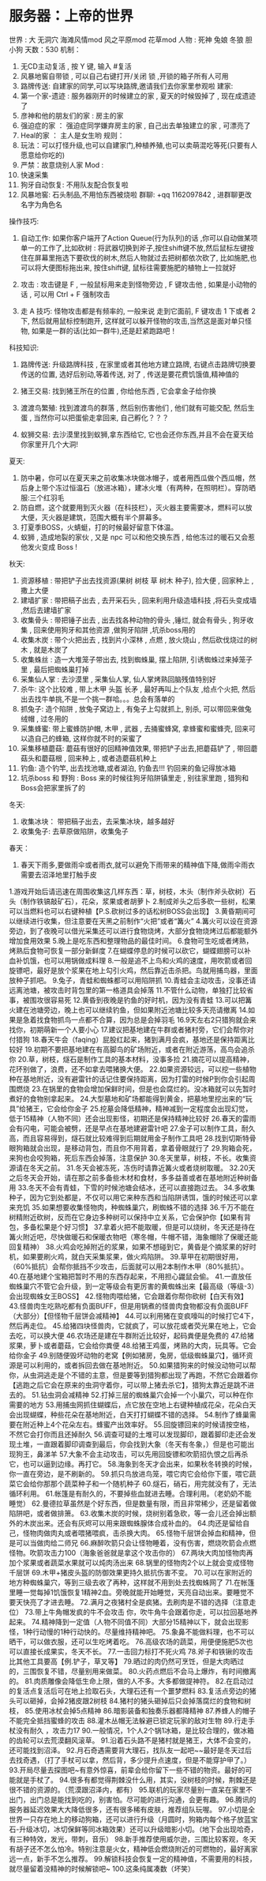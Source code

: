 # 服务器：上帝的世界
世界 : 大 无洞穴 海滩风情mod 风之平原mod 花草mod
人物 : 死神 兔娘 冬狼 胆小狗
天数：530
机制：
1. 无CD主动复活 , 按 Y 键, 输入 #复活
2. 风暴地窖自带锁 , 可以自己右键打开/关闭 锁 ,开锁的箱子所有人可用
3. 路牌传送: 自建家的同学,可以写块路牌,邀请我们去你家里参观啦
建家:
1. 第一个家-遗迹 : 服务器刚开的时候建立的家 , 夏天的时候毁掉了 , 现在成遗迹了
2. 彦神和他的朋友们的家 : 房主的家
3. 强迫症的家 ： 强迫症同学嫌弃房主的家 , 自己出去单独建立的家 , 可漂亮了
4. Heal的家 ： 主人是女生哟
规则：
1. 玩法：可以打怪升级,也可以自建家门,种植养殖,也可以卖萌混吃等死(只要有人愿意给你吃的)
2. 严禁：故意烧别人家
Mod :
1. 快速采集
2. 狗牙自动恢复: 不用队友配合恢复啦
3. 风暴地窖: 石头制品,不用怕东西被烧啦
群聊: +qq 1162097842 , 进群聊更改名字为角色名

操作技巧:
1. 自动工作: 如果你客户端开了Action Queue(行为队列)的话 ,你可以自动做某项单一的工作了,比如砍树 : 将武器切换到斧子,按住shift键不放,然后鼠标左键按住在屏幕里拖选下要砍伐的树木,然后人物就过去把树都依次砍了, 比如施肥,也可以将大便图标拖出来, 按住shift键, 鼠标往需要施肥的植物上一拉就好

2. 攻击 : 攻击键是 F , 一般鼠标用来走到怪物旁边 , F 键攻击他 , 如果是小动物的话 , 可以用 Ctrl + F 强制攻击

3. 走 A 技巧: 怪物攻击都是有频率的, 一般来说 走到它面前, F 键攻击 1 下或者 2 下, 然后就用鼠标控制跑开, 这样就可以躲开怪物的攻击,当然这是面对单只怪物, 如果是一群的话(比如一群牛),还是赶紧跑路吧！


科技知识:
1. 路牌传送: 升级路牌科技 , 在家里或者其他地方建立路牌, 右键点击路牌切换要传送的位置, 选好后别动,等着传送, 对了 , 传送是要花费饥饿值,精神值的

2. 猪王交易: 找到猪王所在的位置 , 你给他东西 , 它会拿金子给你换

3. 渡渡鸟繁殖: 找到渡渡鸟的群落 , 然后别伤害他们 , 他们就有可能交配, 然后生蛋 , 当然你可以把蛋偷走拿回来, 自己孵化？？？

4. 蚁狮交易: 去沙漠里找到蚁狮,拿东西给它, 它也会还你东西,并且不会在夏天给你家里开几个大洞!

夏天:
1. 防中暑，你可以在夏天来之前收集冰块做冰帽子，或者用西瓜做个西瓜帽，然后身上带个冻过恒温石（放进冰箱），建冰火堆（有两种，在照明栏）。穿防晒服:三个红羽毛
2. 防自燃，这个就要用到灭火器（在科技栏），灭火器主要需要冰，燃料可以放大便，灭火器是建筑，范围大概有半个屏幕多。
3. 打夏季BOSS，火蜻蜓，打的时候最好留意下体温。
4. 蚁狮 , 造成地裂的家伙 , 又是 npc 可以和他交换东西 , 给他冻过的暖石又会惹他发火变成 Boss !


秋天:
1. 资源移植 : 带把铲子出去找资源(果树 树枝 草 树木 种子), 捡大便 , 回家种上 , 撒上大便  
2. 建墙扩家 : 带把稿子出去 , 去开采石头 , 回来利用升级造墙科技 ,将石头变成墙 ,然后去建墙扩家
3. 收集骨头 : 带把锤子出去 , 出去找各种动物的骨头 ,锤烂, 就会有骨头 , 狗牙收集 , 回来使用狗牙和其他资源 ,做狗牙陷阱 ,坑杀boss用的
4. 收集木炭 : 带个火把出去 , 找到片小深林 , 点燃 , 放火烧山 , 然后砍伐烧过的树木 , 就是木炭了
5. 收集蛛丝 : 造一大堆笼子带出去, 找到蜘蛛巢, 摆上陷阱, 引诱蜘蛛过来掉笼子里 , 最后把蜘蛛巢打掉
6. 采集仙人掌 : 去沙漠里 , 采集仙人掌, 仙人掌烤熟回脑残值特别好
7. 杀牛: 这个比较难 , 带上木甲 头盔 长矛 , 最好再叫上个队友 ,给点个火把, 然后出去找牛单挑,不是一个挑一群哈。。。总会有落单的
8. 抓兔子: 造个陷阱 , 放兔子窝边上 , 有兔子上勾就抓上, 别杀, 可以带回来做兔绒帽 , 过冬用的
9. 采集蜂蜜: 带上蜜蜂防护帽, 木甲 , 武器 , 去捅蜜蜂窝, 拿蜂蜜和蜜蜂壳, 回来可以造自己的蜂箱, 这样你就不时的采蜜了
10. 采集移植蘑菇: 蘑菇有很好的回精神值效果, 带把铲子出去,把蘑菇铲了 , 带回蘑菇头和蘑菇根 , 回来种上 , 或者造蘑菇机种上
11. 钓鱼: 造个钓竿, 出去找池塘,或者湖泊, 钓鱼去!!! 钓回来的鱼记得放冰箱
12. 坑杀boss 和 野狗 : Boss 来的时候往狗牙陷阱镇里走 , 别往家里跑 , 猎狗和Boss会把家里拆了的

冬天:
1. 收集冰块： 带把稿子出去，去采集冰块，越多越好
2. 收集兔子: 去草原做陷阱，收集兔子

春天：
1. 春天下雨多,要做雨伞或者雨衣,就可以避免下雨带来的精神值下降,做雨伞雨衣需要去沼泽地里打触手皮









1.游戏开始后请迅速在周围收集这几样东西：草，树枝，木头（制作斧头砍树）石头（制作铁镐敲矿石），花朵，浆果或者胡萝卜
2.制成斧头之后多砍一些树，松果可以当燃料也可以右键种植【P.S.砍树过多的话松树BOSS会出现】
3.黄昏期间可以继续进行收集，但注意要在天黑之前制作“火把”或者“篝火”
4.篝火可以设在资源旁边，到了夜晚可以借光采集还可以进行食物烧烤，大部分食物烧烤过后都能额外增加食用效果
5.晚上是吃东西和整理物品的最佳时间。
6.食物可生吃或者烤熟，烤熟后食物可恢复一部分新鲜度
7.在蝴蝶停息的时候可以砍它，蝴蝶翅膀可以补血补饥饿，也可以用锅做成料理
8.一般是追不上鸟和火鸡的速度，用吹箭或者回旋镖吧，最好是放个浆果在地上勾引火鸡，然后靠近击杀把。鸟就用捕鸟器，里面放种子抓吧。
9.兔子，青蛙和蜘蛛都可以用陷阱抓
10.青蛙会主动攻击，没事还请远离池塘，被攻击时背包里的第一格道具会掉落
11.不管什么动物，单独打比较省事，被围攻很容易死
12.黄昏到夜晚是钓鱼的好时机，因为没有青蛙
13.可以把篝火建在池塘旁边，晚上也可以继续钓鱼，但如果附近池塘比较多天亮请撤离
14.如果是急着找食物抓鸟一点都不合算，因为总是会掉羽毛
16.9天左右2只猎狗就会来找你，初期萌新一个人要小心
17.建议把基地建在牛群或者猪村旁，它们会帮你对付猎狗
18.春天牛会（faqing）屁股红起来，猪到满月会疯，基地还是保持距离比较好
19.初期不要把基地建在有高脚鸟的矿场附近，或者在附近游荡，高鸟会追杀你
20.草，树枝，燧石是制作工具的基本材料，没事多捡
21.摘花可以提高精神，花环别做了，浪费，还不如拿去喂猪换大便。
22.如果资源较远，可以挖一些植物种在基地附近，没有避雷针的话记住要保持距离，因为打雷的时候P到你会引起周围燃烧
23.在锅里的食物会增加保鲜时间，但是也会腐烂的。没冰箱就可以先暂时煮好的食物别拿起来。
24.大型墓地和矿场都能得到黄金，把墓地里挖出来的“玩具”给猪王，它会给你金子
25.挖墓会降低精神，精神减到一定程度会出现幻觉，低于15精神（人物不同）还会出现影怪，初期还是保持精神比较好
26.春天的雷雨会有闪电，可能会被劈，还是早点在基地建避雷针吧
27.金子可以制作工具，耐久高，而且容易得到，燧石就比较难得到后期就用金子制作工具吧
28.找到切斯特骨眼狗箱就会出现，是移动背包，而且你不用背着，拿着骨眼就行了
29.狗箱会死，来狗也会咬狗箱，死后东西会掉落，注意保护
30.冬天里草，树枝，不长。收集资源请在冬天之前。
31.冬天会被冻死，冻伤时请靠近篝火或者烧树取暖。
32.20天之后冬天会开始，请在那之前多备些木材和食材，多多益善或者在基地附近种树备用
33.冬天不会有青蛙，下雪的时候池塘会结冰，还可以直接跑过去。
34.多收集种子，因为它到处都是，不仅可以用它来种东西和当陷阱诱饵，饿的时候还可以拿来充饥
35.如果想要收集怪物肉，种蜘蛛巢穴，刷蜘蛛不错的选择
36.千万不能在树精附近砍树，反而在它身边多种树可以保持中立关系，它会保护你【如果有背包，多备松果是个好习惯】
37.拿着火把不能取暖，但是可以烧树，冬天还是待在篝火附近吧，尽快做暖石和保暖衣物吧（寒冬帽，牛帽不错，海象帽除了保暖还能回复精神）
38.火鸡会吃掉附近的浆果，如果不想碰到它，黄昏是个摘浆果的好时机，如果要刷火鸡，就白天采集浆果，做火鸡陷阱。
39.草甲在初期很好用，（60%抵抗）会帮你抵挡不少攻击，后面就可以用2本制作木甲（80%抵抗）。
40.在基地建个宝箱把暂时不用的东西存起来，不用担心鼹鼠会偷。
41.一直放任蜘蛛巢穴不管它会升级，到一定等级会有更厉害的黄蜘蛛出来【最高级（等级-3）会出现蜘蛛女王BOSS】
42.怪物肉喂给猪，它会跟着你帮你砍树【白天有效】
43.怪兽肉生吃熟吃都有负面BUFF，但是用锅煮的怪兽肉食物都没有负面BUFF（大部分）【但怪物千层饼会减精神】
44.可以利用猪在变疯嚎叫的时候打它4下，然后再走位。
45.给猪四块怪兽肉，它就疯了，可以放花或者荧光果在地上，它会去吃，可以换大便
46.农场还是建在牛群附近比较好，起码粪便是免费的
47.给猪浆果，萝卜或者蘑菇，它会给你粪便
48.给猪王鸡蛋，烤熟的大肉，玩具等。它会给你金子
49.别随便毁坏动物的老窝【例如猪房，兔房，低级蜘蛛巢穴】，循环资源是可以利用的，或者拆回去做在基地附近。
50.如果猎狗来的时候没动物可以帮你，从虫洞逃走是个不错的主意，但是要等到猎狗都出现了再跑，不然它会跟着你【逃跑之后它会在原来的虫洞守着你，可以带上猪去杀它】，猎狗太靠近是跳不进去的。
51.钻虫洞会减精神
52.打掉三层的蜘蛛巢穴会掉一个小巢穴，可以种在你需要的地方
53.用捕虫网抓住蝴蝶后，点它放在空地上右键种植成花朵，花朵白天会出现蝴蝶，种些花朵在基地附近，白天打打蝴蝶不错的选择。
54.制作了蜂巢需要在附近种上4个花朵左右。蜂蜜产出效率好。
55.回旋镖回来的时候请按空格，不然它会打你而且还掉耐久
56.调查可疑的土堆可以发现脚印，跟着脚印走还会发现土堆，一直跟着脚印调查到最后，你会找到大象（冬天有冬象，）但是也可能出现狗王，鼻涕羊
57.大象不会主动攻击，可以先用回旋镖和吹箭招仇恨之后再杀它，也可以逼到边缘。再打它。
58.海象到冬天才会出来，如果秋冬转换的时候，你一直在旁边，是不刷新的。
59.抓只鸟放进鸟笼，喂它肉它会给你下蛋，喂它蔬菜它会给你那那个蔬菜种子和一个随机种子
60.燧石，硝石，用完就没有了，无法循环利用。
61.帐篷是有耐久的，不要掉些血就进去睡。合理利用。（老奶奶不能睡觉）
62.曼德拉草虽然是个好东西，但是数量有限，而且非常稀少，还是留着做陷阱吧，或者做排箫。
63.收集木炭的时候，烧树别着急砍，等一会儿还会掉出额外的木炭出来。还会有灰烬可以用来跟蜘蛛腺体合成补血的。
64.肉还是留给自己，怪物肉做肉丸或者喂猪喂疯，击杀换大肉。
65.怪物千层饼会掉血和精神，但是可以当做肉给二师兄
66.麻醉吹箭只会让怪物睡着，没有伤害，燃烧吹箭会点燃怪物。吹箭攻击力100（海象爸爸就是拿这个攻击你的）
67.两块大肉加怪物肉再加个浆果或者蔬菜水果就可以炖肉汤出来
68.锅里的怪物肉2个以上就会变成怪物千层饼
69.木甲+猪皮头盔的防御效果更持久抵抗伤害不变。
70.可以在家附近的地方种蜘蛛巢穴，等到三级去收了再种，这样就不用到处去找蜘蛛网了
71.在帐篷里睡一觉每掉1饥饿恢复1精神2血。旁晚就能开始睡觉，天亮自动出来。要睡觉不要天快亮了才进去睡。
72.满月之夜猪村全是疯猪。去刷肉是不错的选择（注意走位）
73.带上牛角帽发疯的牛不会攻击 你，吹牛角牛会跟着你走，可以拉回基地养起来。
74.精神降到一定值（人物不同值不同）大部分15精神以下，就会出现影怪，1种行动慢的1种行动快的。尽量维持精神吧。
75.象鼻不能做料理，也不可以晒干，可以做衣服，还可以生吃烤着吃。
76.高级农场的蔬菜，用便便施肥5次也可以直接长成果实，冬天不长。
77.一击回力标打不死火鸡
78.斧子和铁锹的攻击比其他工具要高【例.铲子，草叉等】
79.晒过的肉仍然可烹饪，但是大肉晒过的，三围恢复不错，尽量别用来做菜。
80.火药点燃后不会马上爆炸，有时间撤离的。
81.肉质雕像会降低生命上限，做的人不多。大多都做提神符。
82.在启动过的复活点复活后可在地上捡取石头，大理石还有一个噩梦燃料
83.复活点旁边的猪头可以砸掉，会掉2猪皮跟2树枝
84.猪村的猪头砸掉后只会掉落腐烂的食物和树枝，
85.使用冰杖会掉5点精神
86.暗影装备和独奏乐器都降精神
87.养蜂人的帽子不能完全抵挡蜜蜂的攻击
88.灌木丛帽无法躲避已锁定玩家的敌对生物
89.行走手杖没有耐久 ，攻击力17
90.一般情况，1个人2个锅1冰箱，是比较合理的，做冰箱的齿轮可以去荒漠翻风滚草。
91.沿着石头路不是猪村就是猪王，大体不会变的，还可能找到沼泽。
92.月石奇遇需要背大理石，找队友一起吧~~最好是冬天过后去找奇遇，（打了手杖可以拿，然后背，多少提升点速度，但是不能穿护甲了。）
93.开局尽量去探图吧~有意外惊喜，前辈会给你留下一些不错的物资。最好的可能就是手杖了。
94.很多有都觉得荆棘没什么用，其实，没树枝的时候，荆棘还是很不错的资源的。（荒漠跟沼泽内，都有）
95.联机的玩家尽量别一直呆在家里不出门，出门总是能找到吃的，别害怕。尽可能的进行沟通，会更有趣。
96.腾讯的服务器延迟效果大大降低很多，还有很多稀有皮肤，推荐组队玩喔。
97.小切是全世界一只存在地上的移动狗箱，还可以进行升级（月圆时，狗箱内每个格子放蓝宝石-升级冰切，冰切保鲜等同冰箱效果）还可以升级暗影小切。（地下会出现哈奇，有三种特效，发光，带刺，音乐）
98.新手推荐使用威尔逊，三围比较客观，冬天有胡子还不怎么怕冷。特别注意是火女，精神低会燃烧附近的可燃物的，最好离家远一点，新手不怎么推荐。
99.解锁科技会恢复一定的精神值，不需要用的科技，就尽量留着没精神的时候解锁吧~
100.这条纯属凑数（坏笑）
